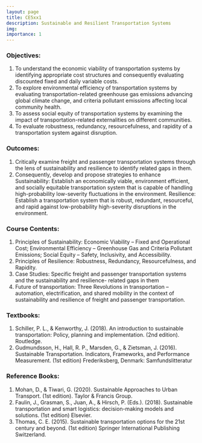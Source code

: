 ```yaml
---
layout: page
title: CE5xx1
description: Sustainable and Resilient Transportation Systems
img:
importance: 1
---
```


### Objectives:

1.	To understand the economic viability of transportation systems by identifying appropriate cost structures and consequently evaluating discounted fixed and daily variable costs.
2.	To explore environmental efficiency of transportation systems by evaluating transportation-related greenhouse gas emissions advancing global climate change, and criteria pollutant emissions affecting local community health.
3.	To assess social equity of transportation systems by examining the impact of transportation-related externalities on different communities. 
4.	To evaluate robustness, redundancy, resourcefulness, and rapidity of a transportation system against disruption.

### Outcomes:

1.	Critically examine freight and passenger transportation systems through the lens of sustainability and resilience to identify related gaps in them.
2.	Consequently, develop and propose strategies to enhance 
    Sustainability: Establish an economically viable, environment efficient, and socially equitable transportation system that is capable of handling high-probability low-severity fluctuations in the environment.
    Resilience: Establish a transportation system that is robust, redundant, resourceful, and rapid against low-probability high-severity disruptions in the environment.

### Course Contents:

1. Principles of Sustainability: Economic Viability – Fixed and Operational Cost; Environmental Efficiency – Greenhouse Gas  and Criteria Pollutant Emissions; Social Equity – Safety, Inclusivity, and Accessibility. 
2. Principles of Resilience: Robustness, Redundancy, Resourcefulness, and Rapidity. 
3. Case Studies: Specific freight and passenger transportation systems and the sustainability and resilience-  related gaps in them
4. Future of transportation: Three Revolutions in transportation – automation, electrification, and shared mobility in the context of sustainability and resilience of freight and passenger transportation.

### Textbooks:

1. Schiller, P. L., & Kenworthy, J. (2018). An introduction to sustainable transportation: Policy, planning and implementation. (2nd edition). Routledge. 
2. Gudmundsson, H., Hall, R. P., Marsden, G., & Zietsman, J. (2016). Sustainable Transportation. Indicators, Frameworks, and Performance Measurement. (1st edition) Frederiksberg, Denmark: Samfundslitteratur

### Reference Books:

1. Mohan, D., & Tiwari, G. (2020). Sustainable Approaches to Urban Transport. (1st edition). Taylor & Francis Group.
2. Faulin, J., Grasman, S., Juan, A., & Hirsch, P. (Eds.). (2018). Sustainable transportation and smart logistics: decision-making models and solutions. (1st edition) Elsevier.
3. Thomas, C. E. (2015). Sustainable transportation options for the 21st century and beyond. (1st edition) Springer International Publishing Switzerland.
